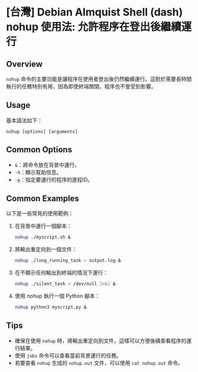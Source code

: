 # [台灣] Debian Almquist Shell (dash) nohup 使用法: 允許程序在登出後繼續運行

## Overview
`nohup` 命令的主要功能是讓程序在使用者登出後仍然繼續運行。這對於需要長時間執行的任務特別有用，因為即使終端關閉，程序也不會受到影響。

## Usage
基本語法如下：
```
nohup [options] [arguments]
```

## Common Options
- `&`：將命令放在背景中運行。
- `-h`：顯示幫助信息。
- `-p`：指定要運行的程序的進程ID。

## Common Examples
以下是一些常見的使用範例：

1. 在背景中運行一個腳本：
   ```bash
   nohup ./myscript.sh &
   ```

2. 將輸出重定向到一個文件：
   ```bash
   nohup ./long_running_task > output.log &
   ```

3. 在不顯示任何輸出到終端的情況下運行：
   ```bash
   nohup ./silent_task > /dev/null 2>&1 &
   ```

4. 使用 nohup 執行一個 Python 腳本：
   ```bash
   nohup python3 myscript.py &
   ```

## Tips
- 確保在使用 `nohup` 時，將輸出重定向到文件，這樣可以方便後續查看程序的運行結果。
- 使用 `jobs` 命令可以查看當前背景運行的任務。
- 若要查看 `nohup` 生成的 `nohup.out` 文件，可以使用 `cat nohup.out` 命令。